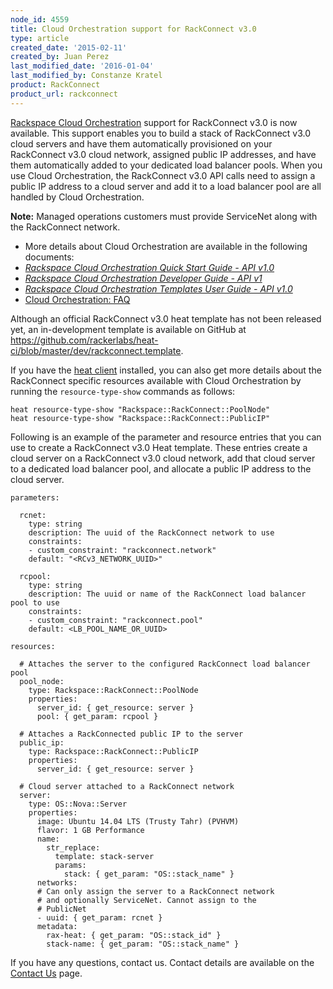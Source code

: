 ```yaml
---
node_id: 4559
title: Cloud Orchestration support for RackConnect v3.0
type: article
created_date: '2015-02-11'
created_by: Juan Perez
last_modified_date: '2016-01-04'
last_modified_by: Constanze Kratel
product: RackConnect
product_url: rackconnect
---
```


[Rackspace Cloud
Orchestration](http://www.rackspace.com/blog/cloud-orchestration-automating-deployments-of-full-stack-configurations/)
support for RackConnect v3.0 is now available. This support enables you
to build a stack of RackConnect v3.0 cloud servers and have them
automatically provisioned on your RackConnect v3.0 cloud network,
assigned public IP addresses, and have them automatically added to your
dedicated load balancer pools. When you use Cloud Orchestration, the
RackConnect v3.0 API calls need to assign a public IP address to a cloud
server and add it to a load balancer pool are all handled by Cloud
Orchestration.

**Note:** <span><span dir="ltr"><span>Managed operations customers must
provide ServiceNet along with the RackConnect
network.</span></span></span>

-   More details about Cloud Orchestration are available in the
    following documents:
-   *[Rackspace Cloud Orchestration Quick Start Guide  - API
    v1.0](https://developer.rackspace.com/docs/orchestration/getting-started/)*
-   *[<span class="breadcrumbstitle">Rackspace Cloud Orchestration
    Developer Guide  - API
    v1</span>](https://developer.rackspace.com/docs/cloud-orchestration/v1/developer-guide/)*
-   *[Rackspace Cloud Orchestration Templates User Guide  - API
    v1.0](https://developer.rackspace.com/docs/user-guides/orchestration/)*
-   [Cloud Orchestration:
    FAQ](/how-to/cloud-orchestration-faq)

Although an official RackConnect v3.0 heat template has not been
released yet, an in-development template is available on GitHub at
<https://github.com/rackerlabs/heat-ci/blob/master/dev/rackconnect.template>.

If you have the [heat
client](https://developer.rackspace.com/docs/cloud-orchestration/v1/developer-guide/#using-the-heat-client)
installed, you can also get more details about the RackConnect specific
resources available with Cloud Orchestration by running the
`resource-type-show` commands as follows:

    heat resource-type-show "Rackspace::RackConnect::PoolNode"
    heat resource-type-show "Rackspace::RackConnect::PublicIP"

Following is an example of the parameter and resource entries that you
can use to create a RackConnect v3.0 Heat template. These entries create
a cloud server on a RackConnect v3.0 cloud network, add that cloud
server to a dedicated load balancer pool, and allocate a public IP
address to the cloud server.

    parameters:

      rcnet:
        type: string
        description: The uuid of the RackConnect network to use
        constraints:
        - custom_constraint: "rackconnect.network"
        default: "<RCv3_NETWORK_UUID>"

      rcpool:
        type: string
        description: The uuid or name of the RackConnect load balancer pool to use
        constraints:
        - custom_constraint: "rackconnect.pool"
        default: <LB_POOL_NAME_OR_UUID>

    resources:

      # Attaches the server to the configured RackConnect load balancer pool
      pool_node:
        type: Rackspace::RackConnect::PoolNode
        properties:
          server_id: { get_resource: server }
          pool: { get_param: rcpool }

      # Attaches a RackConnected public IP to the server
      public_ip:
        type: Rackspace::RackConnect::PublicIP
        properties:
          server_id: { get_resource: server }

      # Cloud server attached to a RackConnect network
      server:
        type: OS::Nova::Server
        properties:
          image: Ubuntu 14.04 LTS (Trusty Tahr) (PVHVM)
          flavor: 1 GB Performance
          name:
            str_replace:
              template: stack-server
              params:
                stack: { get_param: "OS::stack_name" }
          networks:
          # Can only assign the server to a RackConnect network
          # and optionally ServiceNet. Cannot assign to the
          # PublicNet
          - uuid: { get_param: rcnet }
          metadata:
            rax-heat: { get_param: "OS::stack_id" }
            stack-name: { get_param: "OS::stack_name" }



If you have any questions, contact us.  Contact details are available on
the [Contact Us](/how-to/support)
page.

